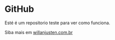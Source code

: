 # GitHub
Esté é um repositorio teste para ver como funciona.

Siba mais em [willanjusten.com.br](http://willianjsuten.cm.br)
